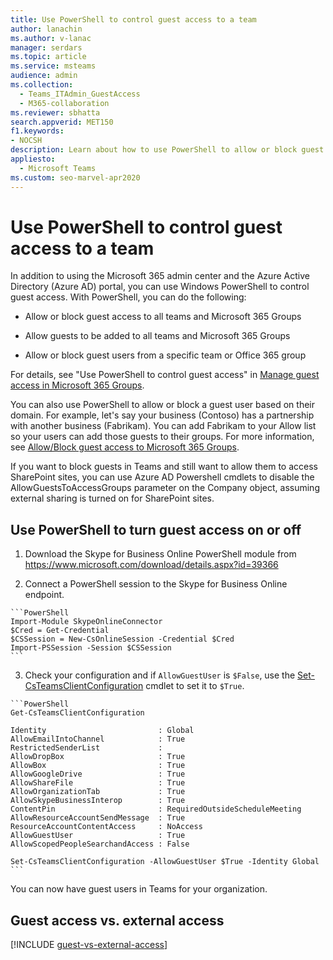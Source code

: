 ```yaml
---
title: Use PowerShell to control guest access to a team
author: lanachin
ms.author: v-lanac
manager: serdars
ms.topic: article
ms.service: msteams
audience: admin
ms.collection: 
  - Teams_ITAdmin_GuestAccess
  - M365-collaboration
ms.reviewer: sbhatta
search.appverid: MET150
f1.keywords:
- NOCSH
description: Learn about how to use PowerShell to allow or block guest access to all teams or specific teams in Microsoft Teams.
appliesto: 
  - Microsoft Teams
ms.custom: seo-marvel-apr2020
---
```


Use PowerShell to control guest access to a team
================================================

In addition to using the Microsoft 365 admin center and the Azure Active Directory (Azure AD) portal, you can use Windows PowerShell to control guest access. With PowerShell, you can do the following:
  
- Allow or block guest access to all teams and Microsoft 365 Groups

- Allow guests to be added to all teams and Microsoft 365 Groups

- Allow or block guest users from a specific team or Office 365 group

For details, see "Use PowerShell to control guest access" in [Manage guest access in Microsoft 365 Groups](https://docs.microsoft.com/office365/admin/create-groups/manage-guest-access-in-groups#use-powershell-to-control-guest-access).

  
You can also use PowerShell to allow or block a guest user based on their domain. For example, let's say your business (Contoso) has a partnership with another business (Fabrikam). You can add Fabrikam to your Allow list so your users can add those guests to their groups. For more information, see [Allow/Block guest access to Microsoft 365 Groups](https://go.microsoft.com/fwlink/?linkid=854001).
  
If you want to block guests in Teams and still want to allow them to access SharePoint sites, you can use Azure AD Powershell cmdlets to disable the AllowGuestsToAccessGroups parameter on the Company object, assuming external sharing is turned on for SharePoint sites.

## Use PowerShell to turn guest access on or off

1.    Download the Skype for Business Online PowerShell module from https://www.microsoft.com/download/details.aspx?id=39366
 
2.    Connect a PowerShell session to the Skype for Business Online endpoint.

    ```PowerShell
    Import-Module SkypeOnlineConnector
    $Cred = Get-Credential
    $CSSession = New-CsOnlineSession -Credential $Cred
    Import-PSSession -Session $CSSession
    ```
3.    Check your configuration and if `AllowGuestUser` is `$False`, use the [Set-CsTeamsClientConfiguration](https://docs.microsoft.com/powershell/module/skype/set-csteamsclientconfiguration?view=skype-ps) cmdlet to set it to `$True`.

    ```PowerShell
    Get-CsTeamsClientConfiguration

    Identity                         : Global
    AllowEmailIntoChannel            : True
    RestrictedSenderList             :
    AllowDropBox                     : True
    AllowBox                         : True
    AllowGoogleDrive                 : True
    AllowShareFile                   : True
    AllowOrganizationTab             : True
    AllowSkypeBusinessInterop        : True
    ContentPin                       : RequiredOutsideScheduleMeeting
    AllowResourceAccountSendMessage  : True
    ResourceAccountContentAccess     : NoAccess
    AllowGuestUser                   : True
    AllowScopedPeopleSearchandAccess : False
    
    Set-CsTeamsClientConfiguration -AllowGuestUser $True -Identity Global
    ```
You can now have guest users in Teams for your organization.


## Guest access vs. external access

[!INCLUDE [guest-vs-external-access](includes/guest-vs-external-access.md)]
